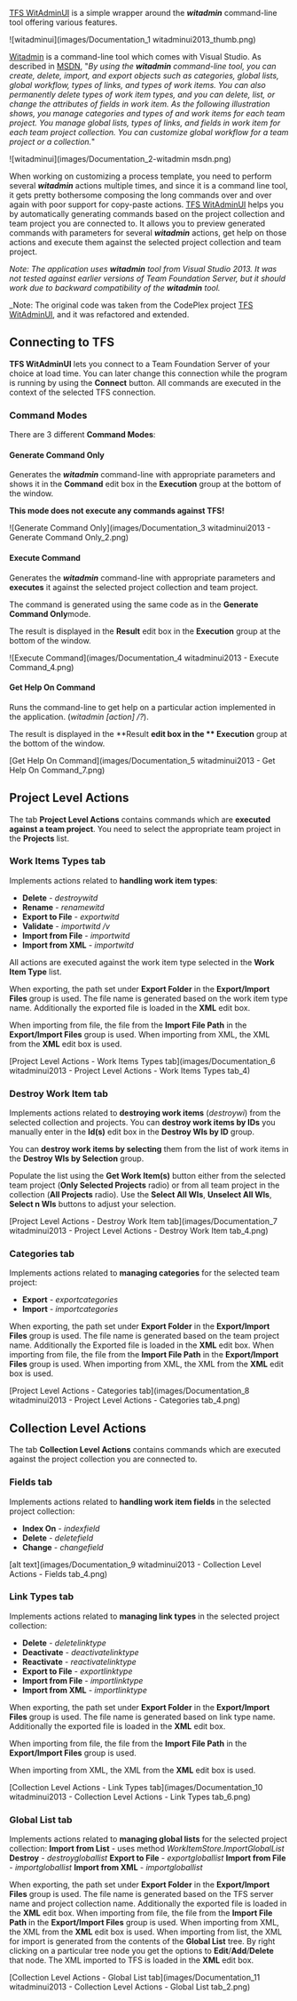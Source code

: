 [TFS WitAdminUI](https://github.com/aroje/WitAdminUI) is a simple wrapper around the **_witadmin_** command-line tool offering various features.

![witadminui](images/Documentation_1 witadminui2013_thumb.png)

[Witadmin](https://msdn.microsoft.com/en-us/library/dd236914.aspx") is a command-line tool which comes with Visual Studio. As described in [MSDN](https://msdn.microsoft.com/en-us/library/dd236914.aspx), "_By using the **_witadmin_** command-line tool, you can create, delete, import, and export objects such as categories, global lists, global workflow, types of links, and types of work items. You can also permanently delete types of work item types, and you can delete, list, or change the attributes of fields in work item. As the following illustration shows, you manage categories and types of and work items for each team project. You manage global lists, types of links, and fields in work item for each team project collection. You can customize global workflow for a team project or a collection._"

![witadminui](images/Documentation_2-witadmin msdn.png)

When working on customizing a process template, you need to perform several **_witadmin_** actions multiple times, and since it is a command line tool, it gets pretty bothersome composing the long commands over and over again with poor support for copy-paste actions. [TFS WitAdminUI](https://github.com/aroje/WitAdminUI) helps you by automatically generating commands based on the project collection and team project you are connected to. It allows you to preview generated commands with parameters for several **_witadmin_** actions, get help on those actions and execute them against the selected project collection and team project.

_Note: The application uses **_witadmin_** tool from Visual Studio 2013. It was not tested against earlier versions of Team Foundation Server, but it should work due to backward compatibility of the **_witadmin_**  tool._

_Note: The original code was taken from the CodePlex project [TFS WitAdminUI](http://witadminui.codeplex.com), and it was refactored and extended.

## Connecting to TFS

**TFS WitAdminUI** lets you connect to a Team Foundation Server of your choice at load time. You can later change this connection while the program is running by using the **Connect** button. All commands are executed in the context of the selected TFS connection.

### Command Modes

There are 3 different **Command Modes**:
	
#### **Generate Command Only**
	
Generates the **_witadmin_** command-line with appropriate parameters and shows it in the **Command** edit box in the **Execution** group at the bottom of the window.

**This mode does not execute any commands against TFS!**
	
![Generate Command Only](images/Documentation_3 witadminui2013 - Generate Command Only_2.png)

#### **Execute Command**
	
Generates the **_witadmin_** command-line with appropriate parameters and **executes** it against the selected project collection and team project.

The command is generated using the same code as in the **Generate Command Only**mode.

The result is displayed in the **Result** edit box in the **Execution** group at the bottom of the window.

![Execute Command](images/Documentation_4 witadminui2013 - Execute Command_4.png)

#### **Get Help On Command**
	
Runs the command-line to get help on a particular action implemented in the application. (_witadmin [action] /?_).

The result is displayed in the **Result **edit box in the **
Execution** group at the bottom of the window.

[Get Help On Command](images/Documentation_5 witadminui2013 - Get Help On Command_7.png)

## Project Level Actions
The tab **Project Level Actions** contains commands which are **executed against a team project**. You need to select the appropriate team project in the **Projects** list.

### **Work Items Types** tab

Implements actions related to **handling work item types**:

- **Delete** - _destroywitd_
- **Rename** - _renamewitd_
- **Export to File** - _exportwitd_
- **Validate** - _importwitd /v_
- **Import from File** - _importwitd_
- **Import from XML** - _importwitd_

All actions are executed against the work item type selected in the **Work Item Type** list.

When exporting, the path set under **Export Folder** in the **Export/Import Files** group is used. The file name is generated based on the work item type name. Additionally the exported file is loaded in the **XML** edit box.

When importing from file, the file from the **Import File Path** in the **Export/Import Files** group is used.
When importing from XML, the XML from the **XML** edit box is used.

[Project Level Actions - Work Items Types tab](images/Documentation_6 witadminui2013 - Project Level Actions - Work Items Types tab_4)

### **Destroy Work Item** tab

Implements actions related to **destroying work items** (_destroywi_) from the selected collection and projects.
You can **destroy work items by IDs** you manually enter in the **Id(s)** edit box in the **Destroy WIs by ID** group.

You can **destroy work items by selecting** them from the list of work items in the **Destroy WIs by Selection** group.

Populate the list using the **Get Work Item(s)** button either from the selected team project (**Only Selected Projects** radio) or from all team project in the collection (**All Projects** radio). Use the **Select All WIs**, **Unselect All WIs**, **Select n WIs** buttons to adjust your selection.


[Project Level Actions - Destroy Work Item tab](images/Documentation_7 witadminui2013 - Project Level Actions - Destroy Work Item tab_4.png)

### **Categories** tab

Implements actions related to **managing categories** for the selected team project:
- **Export** - _exportcategories_
- **Import** - _importcategories_

When exporting, the path set under **Export Folder** in the **Export/Import Files** group is used. The file name is generated based on the team project name. Additionally the Exported file is loaded in the **XML** edit box.
When importing from file, the file from the **Import File Path** in the **Export/Import Files** group is used.
When importing from XML, the XML from the **XML** edit box is used.

[Project Level Actions - Categories tab](images/Documentation_8 witadminui2013 - Project Level Actions - Categories tab_4.png)

## Collection Level Actions
The tab **Collection Level Actions** contains commands which are executed against the project collection you are connected to.

### **Fields** tab

Implements actions related to **handling work item fields** in the selected project collection:
- **Index On** - _indexfield_
- **Delete** - _deletefield_
- **Change** - _changefield_

[alt text](images/Documentation_9 witadminui2013 - Collection Level Actions - Fields tab_4.png)

### **Link Types** tab

Implements actions related to **managing link types** in the selected project collection:
- **Delete** - _deletelinktype_
- **Deactivate** - _deactivatelinktype_
- **Reactivate** - _reactivatelinktype_
- **Export to File** - _exportlinktype_
- **Import from File** - _importlinktype_
- **Import from XML** - _importlinktype_

When exporting, the path set under **Export Folder** in the **Export/Import Files** group is used. The file name is generated based on link type name. Additionally the exported file is loaded in the **XML** edit box.

When importing from file, the file from the **Import File Path** in the **Export/Import Files** group is used.

When importing from XML, the XML from the **XML** edit box is used.

[Collection Level Actions - Link Types tab](images/Documentation_10 witadminui2013 - Collection Level Actions - Link Types tab_6.png)

### **Global List** tab
Implements actions related to **managing global lists** for the selected project collection:
**Import from List** - uses method _WorkItemStore.ImportGlobalList_
**Destroy** - _destroygloballist_
**Export to File** - _exportgloballist_
**Import from File** - _importgloballist_
**Import from XML** - _importgloballist_

When exporting, the path set under **Export Folder** in the **Export/Import Files** group is used. The file name is generated based on the TFS server name and project collection name. Additionally the exported file is loaded in the **XML** edit box.
When importing from file, the file from the **Import File Path** in the **Export/Import Files** group is used.
When importing from XML, the XML from the **XML** edit box is used.
When importing from list, the XML for import is generated from the contents of the **Global List** tree.
By right clicking on a particular tree node you get the options to **Edit**/**Add**/**Delete** that node. The XML imported to TFS is loaded in the **XML** edit box.

[Collection Level Actions - Global List tab](images/Documentation_11 witadminui2013 - Collection Level Actions - Global List tab_2.png)
